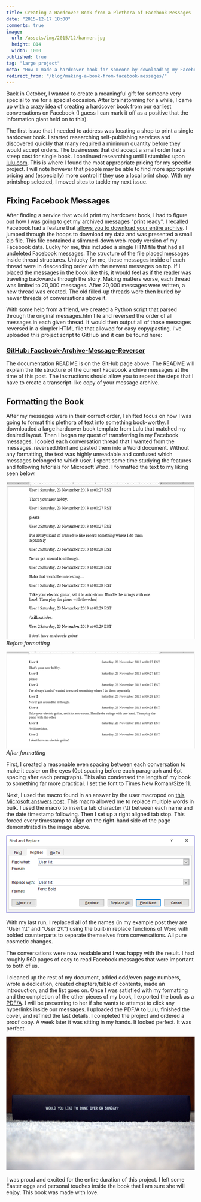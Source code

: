 ```yaml
---
title: Creating a Hardcover Book from a Plethora of Facebook Messages
date: "2015-12-17 18:00"
comments: true
image:
  url: /assets/img/2015/12/banner.jpg
  height: 814
  width: 1000
published: true
tag: "large project"
meta: "How I made a hardcover book for someone by downloading my Facebook message archive reversing the order of each 20,000 message segment for readability"
redirect_from: "/blog/making-a-book-from-facebook-messages/"
---
```


Back in October, I wanted to create a meaningful gift for someone very special to me for a special occasion. After brainstorming for a while, I came up with a crazy idea of creating a hardcover book from our earliest conversations on Facebook (I guess I can mark it off as a positive that the information giant held on to this).

The first issue that I needed to address was locating a shop to print a single hardcover book. I started researching self-publishing services and discovered quickly that many required a minimum quantity before they would accept orders. The businesses that did accept a small order had a steep cost for single book. I continued researching until I stumbled upon [lulu.com]( http://www.lulu.com/home). This is where I found the most appropriate pricing for my specific project. I will note however that people may be able to find more appropriate pricing and (especially) more control if they use a local print shop. With my printshop selected, I moved sites to tackle my next issue.

## Fixing Facebook Messages

After finding a service that would print my hardcover book, I had to figure out how I was going to get my archived messages "print ready". I recalled Facebook had a feature that [allows you to download your entire archive]( https://www.facebook.com/help/212802592074644). I jumped through the hoops to download my data and was presented a small zip file. This file contained a slimmed-down web-ready version of my Facebook data. Lucky for me, this included a single HTM file that had all undeleted Facebook messages. The structure of the file placed messages inside thread structures. Unlucky for me, these messages inside of each thread were in descending order with the newest messages on top. If I placed the messages in the book like this, it would feel as if the reader was traveling backwards through the story. Making matters worse, each thread was limited to 20,000 messages. After 20,000 messages were written, a new thread was created. The old filled-up threads were then buried by newer threads of conversations above it.

With some help from a friend, we created a Python script that parsed through the original messages.htm file and reversed the order of all messages in each given thread. It would then output all of those messages reversed in a simpler HTML file that allowed for easy copy/pasting. I've uploaded this project script to GitHub and it can be found here:

### [GitHub: Facebook-Archive-Message-Reverser](https://github.com/aav7fl/Facebook-Archive-Message-Reverser)

The documentation README is on the GitHub page above. The README will explain the file structure of the current Facebook archive messages at the time of this post. The instructions should allow you to repeat the steps that I have to create a transcript-like copy of your message archive.

## Formatting the Book

After my messages were in their correct order, I shifted focus on how I was going to format this plethora of text into something book-worthy. I downloaded a large hardcover book template from Lulu that matched my desired layout. Then I began my quest of transferring in my Facebook messages. I copied each conversation thread that I wanted from the messages_reversed.html and pasted them into a Word document. Without any formatting, the text was highly unreadable and confused which messages belonged to which user. I spent some time studying the features and following tutorials for Microsoft Word. I formatted the text to my liking seen below.

![Before formatting](/assets/img/2015/12/layout_before.png)*Before formatting*

![After formatting](/assets/img/2015/12/layout_after.png)*After formatting*

First, I created a reasonable even spacing between each conversation to make it easier on the eyes (0pt spacing before each paragraph and 6pt spacing after each paragraph). This also condensed the length of my book to something far more practical. I set the font to Times New Roman/Size 11.

Next, I used the macro found in an answer by the user macropod on [this Microsoft answers post](http://answers.microsoft.com/en-us/office/forum/office_2010-word/a-macro-for-multiple-find-and-replace/822f62cc-ac63-e011-8dfc-68b599b31bf5). This macro allowed me to replace multiple words in bulk. I used the macro to insert a tab character (\t) between each name and the date timestamp following. Then I set up a right aligned tab stop. This forced every timestamp to align on the right-hand side of the page demonstrated in the image above.

![](/assets/img/2015/12/replace.png)

With my last run, I replaced all of the names (in my example post they are “User 1\t” and “User 2\t”) using the built-in replace functions of Word with bolded counterparts to separate themselves from conversations. All pure cosmetic changes.

The conversations were now readable and I was happy with the result. I had roughly 560 pages of easy to read Facebook messages that were important to both of us.

I cleaned up the rest of my document, added odd/even page numbers, wrote a dedication, created chapters/table of contents, made an introduction, and the list goes on. Once I was satisfied with my formatting and the completion of the other pieces of my book, I exported the book as a [PDF/A](https://en.wikipedia.org/wiki/PDF/A). I will be presenting to her if she wants to attempt to click any hyperlinks inside our messages. I uploaded the PDF/A to Lulu, finished the cover, and refined the last details. I completed the project and ordered a proof copy. A week later it was sitting in my hands. It looked perfect. It was perfect.

![](/assets/img/2015/12/side.jpg)

I was proud and excited for the entire duration of this project. I left some Easter eggs and personal touches inside the book that I am sure she will enjoy. This book was made with love.
